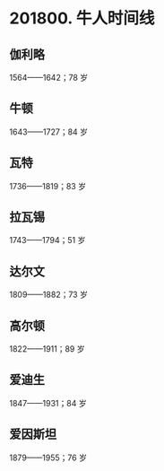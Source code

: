 # 201800. 牛人时间线

## 伽利略

1564——1642；78 岁

## 牛顿

1643——1727；84 岁

## 瓦特

1736——1819；83 岁

## 拉瓦锡

1743——1794；51 岁

## 达尔文

1809——1882；73 岁

## 高尔顿

1822——1911；89 岁

## 爱迪生

1847——1931；84 岁

## 爱因斯坦

1879——1955；76 岁